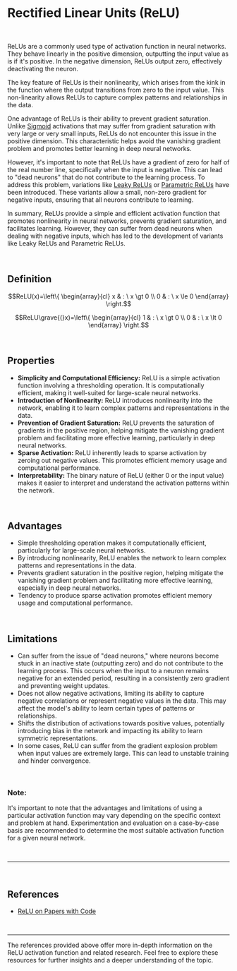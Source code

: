 # **Rectified Linear Units (ReLU)**

<br>

ReLUs are a commonly used type of activation function in neural networks. They behave linearly in the positive dimension, outputting the input value as is if it's positive. In the negative dimension, ReLUs output zero, effectively deactivating the neuron.

The key feature of ReLUs is their nonlinearity, which arises from the kink in the function where the output transitions from zero to the input value. This non-linearity allows ReLUs to capture complex patterns and relationships in the data.

One advantage of ReLUs is their ability to prevent gradient saturation. Unlike [Sigmoid](/research_notes/activation_functions/sigmoid_activation_functions/sigmoid.md) activations that may suffer from gradient saturation with very large or very small inputs, ReLUs do not encounter this issue in the positive dimension. This characteristic helps avoid the vanishing gradient problem and promotes better learning in deep neural networks.

However, it's important to note that ReLUs have a gradient of zero for half of the real number line, specifically when the input is negative. This can lead to "dead neurons" that do not contribute to the learning process. To address this problem, variations like [Leaky ReLUs](/research_notes/activation_functions/rectifier_activation_functions/leaky_relu) or [Parametric ReLUs](/research_notes/activation_functions/rectifier_activation_functions/prelu.md) have been introduced. These variants allow a small, non-zero gradient for negative inputs, ensuring that all neurons contribute to learning.

In summary, ReLUs provide a simple and efficient activation function that promotes nonlinearity in neural networks, prevents gradient saturation, and facilitates learning. However, they can suffer from dead neurons when dealing with negative inputs, which has led to the development of variants like Leaky ReLUs and Parametric ReLUs.

<br>

## **Definition**

$$ReLU(x)=\left\{ \begin{array}{cl} x & : \ x \gt 0 \\ 0 & : \ x \le 0 \end{array} \right.$$

$$ReLU\grave{(}x)=\left\{ \begin{array}{cl} 1 & : \ x \gt 0 \\ 0 & : \ x \lt 0 \end{array} \right.$$

<br>

## **Properties**

- **Simplicity and Computational Efficiency:** ReLU is a simple activation function involving a thresholding operation. It is computationally efficient, making it well-suited for large-scale neural networks.
- **Introduction of Nonlinearity:** ReLU introduces nonlinearity into the network, enabling it to learn complex patterns and representations in the data.
- **Prevention of Gradient Saturation:** ReLU prevents the saturation of gradients in the positive region, helping mitigate the vanishing gradient problem and facilitating more effective learning, particularly in deep neural networks.
- **Sparse Activation:** ReLU inherently leads to sparse activation by zeroing out negative values. This promotes efficient memory usage and computational performance.
- **Interpretability:** The binary nature of ReLU (either 0 or the input value) makes it easier to interpret and understand the activation patterns within the network.

<br>

## **Advantages**

* Simple thresholding operation makes it computationally efficient, particularly for large-scale neural networks.
* By introducing nonlinearity, ReLU enables the network to learn complex patterns and representations in the data.
* Prevents gradient saturation in the positive region, helping mitigate the vanishing gradient problem and facilitating more effective learning, especially in deep neural networks.
* Tendency to produce sparse activation promotes efficient memory usage and computational performance.

<br>

## **Limitations**

* Can suffer from the issue of "dead neurons," where neurons become stuck in an inactive state (outputting zero) and do not contribute to the learning process. This occurs when the input to a neuron remains negative for an extended period, resulting in a consistently zero gradient and preventing weight updates.
* Does not allow negative activations, limiting its ability to capture negative correlations or represent negative values in the data. This may affect the model's ability to learn certain types of patterns or relationships.
* Shifts the distribution of activations towards positive values, potentially introducing bias in the network and impacting its ability to learn symmetric representations.
* In some cases, ReLU can suffer from the gradient explosion problem when input values are extremely large. This can lead to unstable training and hinder convergence.

<br>

### **Note:**

It's important to note that the advantages and limitations of using a particular activation function may vary depending on the specific context and problem at hand. Experimentation and evaluation on a case-by-case basis are recommended to determine the most suitable activation function for a given neural network.

<br>

---

<br>

## References

- [ReLU on Papers with Code](https://paperswithcode.com/method/relu)

<br>

---

The references provided above offer more in-depth information on the ReLU activation function and related research. Feel free to explore these resources for further insights and a deeper understanding of the topic.